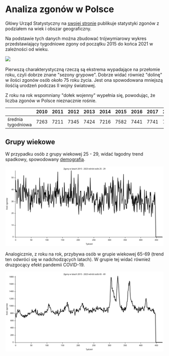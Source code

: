 # Analiza zgonów w Polsce

Główy Urząd Statystyczny na
[swojej stronie](https://stat.gov.pl/obszary-tematyczne/ludnosc/ludnosc/zgony-wedlug-tygodni,39,2.html)
publikuje statystyki zgonów z podziałem na wiek i obszar geograficzny.

Na podstawie tych danych można zbudować trójwymiarowy wykres przedstawiający
tygodniowe zgony od początku 2015 do końca 2021 w zależności od wieku.

![](output/super.gif)

Pierwszą charakterystyczną rzeczą są ekstrema wypadające na przełomie roku, czyli
dobrze znane "sezony grypowe". Dobrze widać również "dolinę" w ilości zgonów osób
około 75 roku życia. Jest ona spowodowana mniejszą ilośćią urodzeń podczas
II wojny światowej.

Z roku na rok wspomniany "dołek wojenny" wypełnia się, powodując, że liczba
zgonów w Polsce nieznacznie rośnie.

|                    | 2010 | 2011 | 2012 | 2013 | 2014 | 2015 | 2016 | 2017 | 2018 | 2019 | 2020 | 2021 |
|--------------------|------|------|------|------|------|------|------|------|------|------|------|------|
| średnia tygodniowa | 7263 | 7211 | 7345 | 7424 | 7216 | 7582 | 7441 | 7741 | 7910 | 7839 | 9162 | 9956 |

## Grupy wiekowe

W przypadku osób z grupy wiekowej 25 - 29, widać łagodny trend spadkowy,
spowodowany [demografią](https://en.wikipedia.org/wiki/Demographics_of_Poland).

![](output/continuous-age-group-25-29.svg)

Analogicznie, z roku na rok, przybywa osób w grupie wiekowej 65-69 (trend ten
odwróci się w nadchodzących latach). W grupie tej widać również druzgocący
efekt pandemii COVID-19.

![](output/continuous-age-group-65-69.svg)
